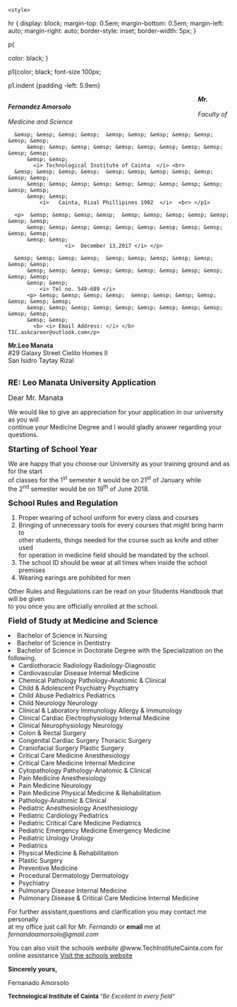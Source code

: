 <!doctype html>
<html lang="en"><head>



	<style>



hr { 
    display: block;
    margin-top: 0.5em;
    margin-bottom: 0.5em;
    margin-left: auto;
    margin-right: auto;
    border-style: inset;
    border-width: 5px;
}

p{
  
color: black;
}


p1{color; black;
font-size 100px;

p1.indent {padding -left: 5.9em} 


</style>
    <meta charset="UTF-8">
    <meta name="viewport" content="width=device-width, initial-scale=1.0">
    <meta http-equiv="X-UA-Compatible" content="ie=edge">
    <title>Document</title>
</head>
<body>
    <p1>  &emsp; &emsp; &emsp; &emsp;  &emsp; &emsp; &emsp; &emsp; &emsp; &emsp; &emsp;
          &emsp; &emsp; &emsp; &emsp; &emsp; &emsp; &emsp; &emsp; &emsp; &emsp; &emsp;
          &emsp; &emsp;
	        <b>  <i> Mr. Fernandez Amorsolo </i> </b> <br> 
          &emsp; &emsp; &emsp; &emsp;  &emsp; &emsp; &emsp; &emsp; &emsp; &emsp; &emsp;
          &emsp; &emsp; &emsp; &emsp; &emsp; &emsp; &emsp; &emsp; &emsp; &emsp; &emsp;
          &emsp; &emsp;  
                     <i>  Faculty of Medicine and Science </i> <br>

	  &emsp; &emsp; &emsp; &emsp;  &emsp; &emsp; &emsp; &emsp; &emsp; &emsp; &emsp;
          &emsp; &emsp; &emsp; &emsp; &emsp; &emsp; &emsp; &emsp; &emsp; &emsp; &emsp;
          &emsp; &emsp;
		    <i> Technological Institute of Cainta  </i> <br> 
	  &emsp; &emsp; &emsp; &emsp;  &emsp; &emsp; &emsp; &emsp; &emsp; &emsp; &emsp;
          &emsp; &emsp; &emsp; &emsp; &emsp; &emsp; &emsp; &emsp; &emsp; &emsp; &emsp;
          &emsp; &emsp;
	          <i>   Cainta, Rizal Phillipines 1902  </i>  <br> </p1>

	  <p>  &emsp; &emsp; &emsp; &emsp;  &emsp; &emsp; &emsp; &emsp; &emsp; &emsp; &emsp;
          &emsp; &emsp; &emsp; &emsp; &emsp; &emsp; &emsp; &emsp; &emsp; &emsp; &emsp;
          &emsp; &emsp; 
                      <i>  December 13,2017 </i> </p> 

	  &emsp; &emsp; &emsp; &emsp;  &emsp; &emsp; &emsp; &emsp; &emsp; &emsp; &emsp;
          &emsp; &emsp; &emsp; &emsp; &emsp; &emsp; &emsp; &emsp; &emsp; &emsp; &emsp;
          &emsp; &emsp;
		      <i> Tel no. 549-689 </i> 
          <p> &emsp; &emsp; &emsp; &emsp;  &emsp; &emsp; &emsp; &emsp; &emsp; &emsp; &emsp;
          &emsp; &emsp; &emsp; &emsp; &emsp; &emsp; &emsp; &emsp; &emsp; &emsp; &emsp;
          &emsp; &emsp;
			<b> <i> Email Address: </i> </b>  TIC.askcareer@outlook.com</p> 






<p> <b>  Mr.Leo Manata </b>  <br>
#29 Galaxy Street Cielito Homes II <br>
San Isidro Taytay Rizal <br> <br> 


</p><p> <b> <font size="4"> RE: Leo Manata University Application </font> </b> </p> 

<p> <font size="3"> Dear Mr. Manata  </font> </p> 

<p> We would like to give an appreciation for your application in our university  as you will <br>
      continue your Medicine Degree and I would gladly answer regarding your questions. <br> 

   </p><p> <b> <font size="4">   Starting of School Year  </font> </b>  </p> 
<p> We are happy  that you choose our University as your training ground and as for the start <br>
    of classes for  the 1<sup>st</sup>  semester it would be on 21<sup>st</sup> of January while <br>
	the 2<sup>nd</sup> semester would be on 19<sup>th</sup> of June 2018. </p>

<p> <b> <font size="4"> School Rules and Regulation </font> </b> </p> 

<p> </p><ol> 
    <li>Proper wearing of school uniform for every class and courses </li> 
    <li>Bringing of unnecessary tools for every courses that might bring harm to <br>
     other students, things needed for the course such as knife and other used <br>
     for operation in medicine field should be mandated by the school.</li> 
    <li> The school ID should be wear at all times when inside the school premises </li> 
    <li> Wearing earings are pohibited for men </li>
		</ol>
<p> Other Rules and Regulations can be read on your Students Handbook that will be given <br>
 	to you once you are officially enrolled at the school.  <br> </p>


<p> <b> <font size="4"> Field of Study at Medicine and Science </font> </b>  </p> 

<li>Bachelor of Science in Nursing
</li><li>Bachelor of Science in Dentistry
</li><li>Bachelor of Science in Doctorate Degree with the Specialization on the following. 
<ul>
 <li type="square"> Cardiothoracic Radiology Radiology-Diagnostic</li>
<li type="square">Cardiovascular Disease Internal Medicine</li>
<li type="square">Chemical Pathology Pathology-Anatomic &amp; Clinical</li>
<li type="square">Child &amp; Adolescent Psychiatry Psychiatry</li>
<li type="square">Child Abuse Pediatrics Pediatrics</li>
<li type="square">Child Neurology Neurology</li>
<li type="square">Clinical &amp; Laboratory Immunology Allergy &amp; Immunology</li>
<li type="square">Clinical Cardiac Electrophysiology Internal Medicine</li>
<li type="square">Clinical Neurophysiology Neurology</li>
<li type="square">Colon &amp; Rectal Surgery</li>
<li type="square">Congenital Cardiac Surgery Thoracic Surgery</li>
<li type="square">Craniofacial Surgery Plastic Surgery</li>
<li type="square">Critical Care Medicine Anesthesiology</li>
<li type="square">Critical Care Medicine Internal Medicine</li>
<li type="square">Cytopathology Pathology-Anatomic &amp; Clinical</li>
<li type="square">Pain Medicine Anesthesiology</li>
<li type="square">Pain Medicine Neurology</li>
<li type="square">Pain Medicine Physical Medicine &amp; Rehabilitation</li>
<li type="square">Pathology-Anatomic &amp; Clinical</li>
<li type="square">Pediatric Anesthesiology Anesthesiology</li>
<li type="square">Pediatric Cardiology Pediatrics</li>
<li type="square">Pediatric Critical Care Medicine Pediatrics</li>
<li type="square">Pediatric Emergency Medicine Emergency Medicine</li>
<li type="square">Pediatric Urology Urology</li>
<li type="square">Pediatrics</li>
<li type="square">Physical Medicine &amp; Rehabilitation</li>
<li type="square">Plastic Surgery</li>
<li type="square">Preventive Medicine</li>
<li type="square">Procedural Dermatology Dermatology</li>
<li type="square">Psychiatry</li>
<li type="square">Pulmonary Disease Internal Medicine</li>
<li type="square">Pulmonary Disease &amp; Critical Care Medicine Internal Medicine</li>
</ul>

<p> For further assistant,questions and clarification you may contact me personally <br>
	at my office just call for <i>Mr. Fernando</i> or <b> email </b> me at <i> <br>
	fernandoamorsolo@gmail.com</i> </p> 


<p> You can also visit the schools <i>website</i> <i>@</i>www.TechInstituteCainta.com for online assistance <a href="https://www.TechInstituteCainta.com/"> Visit the schools website </a> </p>
 
<p> <b> Sincerely yours, </b>  </p>

<p> Fernanado Amorsolo </p> 


<p> <b> <font size="2">  Technological Institute of Cainta  <font> </font></font></b><font size="2"><font> <i>"Be Excellent in every field" </i> </font></font></p><font size="2"><font>


</font></font></li></body></html>
